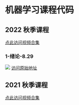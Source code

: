 # 机器学习课程代码

## 2022 秋季课程
[点此访问视频合集](https://space.bilibili.com/693033162/channel/collectiondetail?sid=678748)

### 1-绪论-8.29

[![](https://bb-embed.herokuapp.com/embed?v=BV1Ad4y1R7h3)](https://player.bilibili.com/player.html?aid=387584400&bvid=BV1Ad4y1R7h3&cid=818954577&page=1)
[访问原始地址](https://www.bilibili.com/video/BV1Ad4y1R7h3)

## 2021 秋季课程
[点此访问视频合集](https://space.bilibili.com/693033162/channel/collectiondetail?sid=237796)



